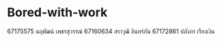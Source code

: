 # Bored-with-work
67175575 นฤพัฒน์ เพชรสุวรรณ์
67160634 สราวุฒิ อินทร์กัน
67172861 ปภังกร เรียงเงิน
